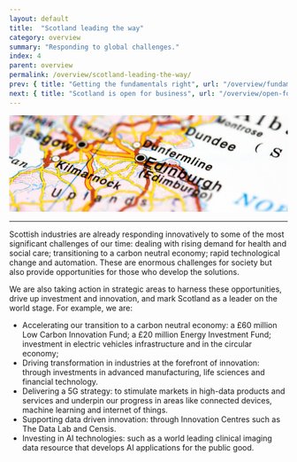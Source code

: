 ```yaml
---
layout: default
title:  "Scotland leading the way"
category: overview
summary: "Responding to global challenges."
index: 4
parent: overview
permalink: /overview/scotland-leading-the-way/
prev: { title: "Getting the fundamentals right", url: "/overview/fundamentals/" }
next: { title: "Scotland is open for business", url: "/overview/open-for-business/" }
---
```


![Map of Scotland](/assets/images/pageimages/overview4.jpg)
<br>
<hr>

Scottish industries are already responding innovatively to some of the most significant challenges of our time: dealing with rising demand for health and social care; transitioning to a carbon neutral economy; rapid technological change and automation.  These are enormous challenges for society but also provide opportunities for those who develop the solutions. 

We are also taking action in strategic areas to harness these opportunities, drive up investment and innovation, and mark Scotland as a leader on the world stage.  For example, we are: 

* Accelerating our transition to a carbon neutral economy: a £60 million Low Carbon Innovation Fund; a £20 million Energy Investment Fund; investment in electric vehicles infrastructure and in the circular economy; 
* Driving transformation in industries at the forefront of innovation: through investments in advanced manufacturing, life sciences and financial technology.
* Delivering a 5G strategy: to stimulate markets in high-data products and services and underpin our progress in areas like connected devices, machine learning and internet of things.
* Supporting data driven innovation: through Innovation Centres such as The Data Lab and Censis.
* Investing in AI technologies: such as a world leading clinical imaging data resource that develops AI applications for the public good.

 
